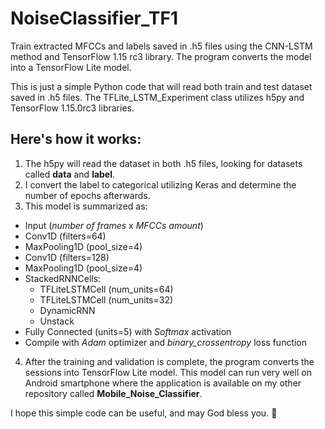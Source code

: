 # NoiseClassifier_TF1
Train extracted MFCCs and labels saved in .h5 files using the CNN-LSTM method and TensorFlow 1.15 rc3 library. The program converts the model into a TensorFlow Lite model.

This is just a simple Python code that will read both train and test dataset saved in .h5 files. The TFLite_LSTM_Experiment class utilizes h5py and TensorFlow 1.15.0rc3 libraries.
## Here's how it works:
1. The h5py will read the dataset in both .h5 files, looking for datasets called **data** and **label**.
2. I convert the label to categorical utilizing Keras and determine the number of epochs afterwards.
3. This model is summarized as:
  * Input (*number of frames* x *MFCCs amount*)
  * Conv1D (filters=64)
  * MaxPooling1D (pool_size=4)
  * Conv1D (filters=128)
  * MaxPooling1D (pool_size=4)
  * StackedRNNCells:
    * TFLiteLSTMCell (num_units=64)
    * TFLiteLSTMCell (num_units=32)
    * DynamicRNN
    * Unstack
  * Fully Connected (units=5) with *Softmax* activation
  * Compile with *Adam* optimizer and *binary_crossentropy* loss function
4. After the training and validation is complete, the program converts the sessions into TensorFlow Lite model. This model can run very well on Android smartphone where the application is available on my other repository called **Mobile_Noise_Classifier**.

I hope this simple code can be useful, and may God bless you. :angel:
